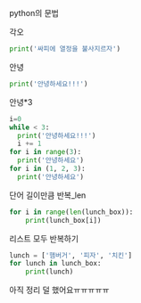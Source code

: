 python의 문법

각오

```python
print('싸피에 열정을 불사지르자')
```

안녕

```python
print('안녕하세요!!!')
```

안녕*3

```python
i=0
while < 3:
  print('안녕하세요!!!')
  i += 1
for i in range(3):
  print('안녕하세요')
for i in (1, 2, 3):
  print('안녕하세요')
```

단어 길이만큼 반복_len

```python
for i in range(len(lunch_box)):
	print(lunch_box[i])
```

리스트 모두 반복하기

```python
lunch = ['햄버거', '피자', '치킨']
for lunch in lunch_box:
	print(lunch)
```



아직 정리 덜 했어요ㅠㅠㅠㅠㅠ